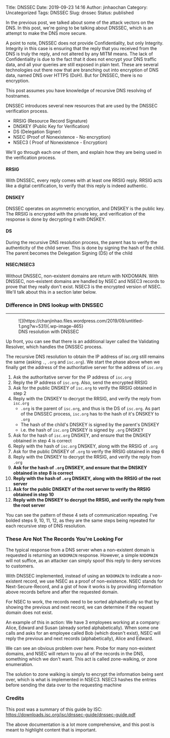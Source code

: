 Title: DNSSEC
Date: 2019-09-23 14:16
Author: jinhaochan
Category: Uncategorized
Tags: DNSSEC
Slug: dnssec
Status: published

<!-- wp:paragraph -->

In the previous post, we talked about some of the attack vectors on the DNS. In this post, we're going to be talking about DNSSEC, which is an attempt to make the DNS more secure.

<!-- /wp:paragraph -->

<!-- wp:paragraph -->

A point to note, DNSSEC does not provide Confidentiality, but only Integrity. Integrity in this case is ensuring that the reply that you received from the DNS is truly the reply, and not altered by any MITM means. The lack of Confidentiality is due to the fact that it does not encrypt your DNS traffic data, and all your queries are still exposed in plain text. These are several technologies out there now that are branching out into encryption of DNS data, named DNS over HTTPS (DoH). But for DNSSEC, there is no encryption.

<!-- /wp:paragraph -->

<!-- wp:paragraph -->

This post assumes you have knowledge of recursive DNS resolving of hostnames.

<!-- /wp:paragraph -->

<!-- wp:paragraph -->

DNSSEC introduces several new resources that are used by the DNSSEC verification process.

<!-- /wp:paragraph -->

<!-- wp:list -->

-   RRSIG (Resource Record Signature)
-   DNSKEY (Public Key for Verification)
-   DS (Delegation Signer)
-   NSEC (Proof of Nonexistence - No encryption)
-   NSEC3 ( Proof of Nonexistence - Encryption)

<!-- /wp:list -->

<!-- wp:paragraph -->

We'll go through each one of them, and explain how they are being used in the verification process.

<!-- /wp:paragraph -->

<!-- wp:heading {"level":4} -->

#### RRSIG

<!-- /wp:heading -->

<!-- wp:paragraph -->

With DNSSEC, every reply comes with at least one RRSIG reply. RRSIG acts like a digital certification, to verify that this reply is indeed authentic.

<!-- /wp:paragraph -->

<!-- wp:heading {"level":4} -->

#### DNSKEY

<!-- /wp:heading -->

<!-- wp:paragraph -->

DNSSEC operates on asymmetric encryption, and DNSKEY is the public key. The RRSIG is encrypted with the private key, and verification of the response is done by decrypting it with DNSKEY.

<!-- /wp:paragraph -->

<!-- wp:heading {"level":4} -->

#### DS

<!-- /wp:heading -->

<!-- wp:paragraph -->

During the recursive DNS resolution process, the parent has to verify the authenticity of the child server. This is done by signing the hash of the child. The parent becomes the Delegation Signing (DS) of the child

<!-- /wp:paragraph -->

<!-- wp:heading {"level":4} -->

#### NSEC/NSEC3

<!-- /wp:heading -->

<!-- wp:paragraph -->

Without DNSSEC, non-existent domains are return with NXDOMAIN. With DNSSEC, non-existent domains are handled by NSEC and NSEC3 records to prove that they really don't exist. NSEC3 is the encrypted version of NSEC. We'll talk about this in a section later below.

<!-- /wp:paragraph -->

<!-- wp:heading {"level":3} -->

### Difference in DNS lookup with DNSSEC

<!-- /wp:heading -->

<!-- wp:separator -->

------------------------------------------------------------------------

<!-- /wp:separator -->

</p>
<!-- wp:image {"id":465,"sizeSlug":"large"} -->

<figure class="wp-block-image size-large">
![](https://chanjinhao.files.wordpress.com/2019/09/untitled-1.png?w=531){.wp-image-465}  

<figcaption>
DNS resolution with DNSSEC

</figcaption>
</figure>
<!-- /wp:image -->

<!-- wp:paragraph -->

Up front, you can see that there is an additional layer called the Validating Resolver, which handles the DNSSEC process.

<!-- /wp:paragraph -->

<!-- wp:paragraph -->

The recursive DNS resolution to obtain the IP address of isc.org still remains the same (asking `.`, `.org` and `isc.org`). We start the phase above when we finally get the address of the authoritative server for the address of `isc.org`

<!-- /wp:paragraph -->

<!-- wp:list {"ordered":true} -->

1.  Ask the authoritative server for the IP address of `isc.org`
2.  Reply the IP address of `isc.org`. Also, send the encrypted RRSIG
3.  Ask for the public DNSKEY of `isc.org` to verify the RRSIG obtained in step 2
4.  Reply with the DNSKEY to decrypt the RRSIG, and verify the reply from `isc.org`
    -   `.org` is the parent of `isc.org`, and thus is the DS of `isc.org`. As part of the DNSSEC process, `isc.org` has to the hash of it's DNSKEY to `.org`
    -   The hash of the child's DNSKEY is signed by the parent's DNSKEY
    -   i.e. the hash of `isc.org` DNSKEY is signed by `.org` DNSKEY
5.  Ask for the hash of `isc.org` DNSKEY, and ensure that the DNSKEY obtained in step 4 is correct
6.  Reply with the hash of `isc.org` DNSKEY, along with the RRSIG of `.org`
7.  Ask for the public DNSKEY of `.org` to verify the RRSIG obtained in step 6
8.  Reply with the DNSKEY to decrypt the RRSIG, and verify the reply from `.org`
9.  **Ask for the hash of `.org` DNSKEY, and ensure that the DNSKEY obtained in step 8 is correct**
10. **Reply with the hash of `.org` DNSKEY, along with the RRSIG of the root server**
11. **Ask for the public DNSKEY of the root server to verify the RRSIG obtained in step 10**
12. **Reply with the DNSKEY to decrypt the RRSIG, and verify the reply from the root server**

<!-- /wp:list -->

<!-- wp:paragraph -->

You can see the pattern of these 4 sets of communication repeating. I've bolded steps 9, 10, 11, 12, as they are the same steps being repeated for each recursive step of DNS resolution.

<!-- /wp:paragraph -->

<!-- wp:heading {"level":3} -->

### These Are Not The Records You're Looking For

<!-- /wp:heading -->

<!-- wp:paragraph -->

The typical response from a DNS server when a non-existent domain is requested is returning an `NXDOMAIN` response. However, a simple `NXDOMAIN` will not suffice, as an attacker can simply spoof this reply to deny services to customers.

<!-- /wp:paragraph -->

<!-- wp:paragraph -->

With DNSSEC implemented, instead of using an `NXDOMAIN` to indicate a non-existent record, we use NSEC as a proof of non-existence. NSEC stands for Next-Secure-Record, and a gist of how it works is by providing information above records before and after the requested domain.

<!-- /wp:paragraph -->

<!-- wp:paragraph -->

For NSEC to work, the records need to be sorted alphabetically so that by showing the previous and next record, we can determine if the request domain does not exist.

<!-- /wp:paragraph -->

<!-- wp:paragraph -->

An example of this in action: We have 3 employees working at a company: Alice, Edward and Susan (already sorted alphabetically). When some one calls and asks for an employee called Bob (which doesn't exist), NSEC will reply the previous and next records (alphabetically), Alice and Edward.

<!-- /wp:paragraph -->

<!-- wp:paragraph -->

We can see an obvious problem over here. Probe for many non-existent domains, and NSEC will return to you all of the records in the DNS, something which we don't want. This act is called zone-walking, or zone enumeration.

<!-- /wp:paragraph -->

<!-- wp:paragraph -->

The solution to zone walking is simply to encrypt the information being sent over, which is what is implemented in NSEC3. NSEC3 hashes the entries before sending the data over to the requesting machine

<!-- /wp:paragraph -->

<!-- wp:heading {"level":3} -->

### Credits

<!-- /wp:heading -->

<!-- wp:paragraph -->

This post was a summary of this guide by ISC: <https://downloads.isc.org/isc/dnssec-guide/dnssec-guide.pdf>

<!-- /wp:paragraph -->

<!-- wp:paragraph -->

The above documentation is a lot more comprehensive, and this post is meant to highlight content that is important.

<!-- /wp:paragraph -->

